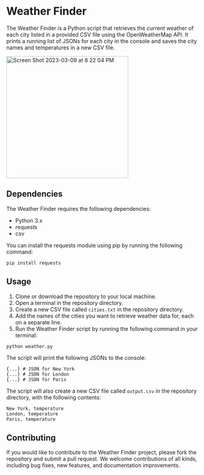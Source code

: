 # Weather Finder

The Weather Finder is a Python script that retrieves the current weather of each city listed in a provided CSV file using the OpenWeatherMap API. It prints a running list of JSONs for each city in the console and saves the city names and temperatures in a new CSV file.


<img width="320" alt="Screen Shot 2023-03-09 at 8 22 04 PM" src="https://user-images.githubusercontent.com/92187562/224207378-a6f0de9c-6dbd-4f66-8796-ee3cde16a2f2.png">


## Dependencies

The Weather Finder requires the following dependencies:

- Python 3.x
- requests
- csv

You can install the requests module using pip by running the following command:

```
pip install requests
```


## Usage

1. Clone or download the repository to your local machine.
2. Open a terminal in the repository directory.
3. Create a new CSV file called `cities.txt` in the repository directory.
4. Add the names of the cities you want to retrieve weather data for, each on a separate line.
5. Run the Weather Finder script by running the following command in your terminal:

```
python weather.py
```
The script will print the following JSONs to the console:
```
{...} # JSON for New York
{...} # JSON for London
{...} # JSON for Paris
```
The script will also create a new CSV file called `output.csv` in the repository directory, with the following contents:
```
New York, temperature
London, temperature
Paris, temperature
```

## Contributing
If you would like to contribute to the Weather Finder project, please fork the repository and submit a pull request. We welcome contributions of all kinds, including bug fixes, new features, and documentation improvements.
